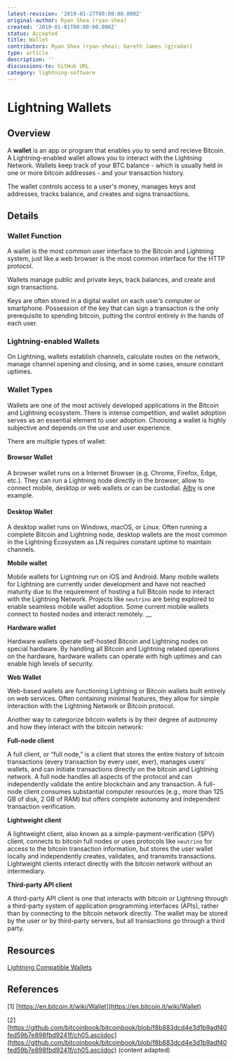 ```yaml
---
latest-revision: '2019-01-27T00:00:00.000Z'
original-author: Ryan Shea (ryan-shea)
created: '2019-01-01T00:00:00.000Z'
status: Accepted
title: Wallet
contributors: Ryan Shea (ryan-shea); Gareth James (gjradar)
type: article
description: ''
discussions-to: GitHub URL
category: lightning-software
---
```


# Lightning Wallets

## Overview

A **wallet** is an app or program that enables you to send and recieve Bitcoin. A Lightning-enabled wallet allows you to interact with the Lightning Network. Wallets keep track of your BTC balance - which is usually held in one or more bitcoin addresses - and your transaction history.

The wallet controls access to a user's money, manages keys and addresses, tracks balance, and creates and signs transactions.

## Details

### Wallet Function

A wallet is the most common user interface to the Bitcoin and Lightning system, just like a web browser is the most common interface for the HTTP protocol.

Wallets manage public and private keys, track balances, and create and sign transactions.

Keys are often stored in a digital wallet on each user’s computer or smartphone. Possession of the key that can sign a transaction is the only prerequisite to spending bitcoin, putting the control entirely in the hands of each user.

### Lightning-enabled Wallets

On Lightning, wallets establish channels, calculate routes on the network, manage channel opening and closing, and in some cases, ensure constant uptimes.

### Wallet Types

Wallets are one of the most actively developed applications in the Bitcoin and Lightning ecosystem. There is intense competition, and wallet adoption serves as an essential element to user adoption. Choosing a wallet is highly subjective and depends on the use and user experience.

There are multiple types of wallet:

#### Browser Wallet

A browser wallet runs on a Internet Browser (e.g. Chrome, Firefox, Edge, etc.). They can run a Lightning node directly in the browser, allow to connect mobile, desktop or web wallets or can be custodial. [Alby](https://getalby.com/) is one example.

#### Desktop Wallet

A desktop wallet runs on Windows, macOS, or Linux. Often running a complete Bitcoin and Lightning node, desktop wallets are the most common in the Lightning Ecosystem as LN requires constant uptime to maintain channels.

**Mobile wallet**

Mobile wallets for Lightning run on iOS and Android. Many mobile wallets for Lightning are currently under development and have not reached maturity due to the requirement of hosting a full Bitcoin node to interact with the Lightning Network. Projects like `neutrino` are being explored to enable seamless mobile wallet adoption. Some current mobile wallets connect to hosted nodes and interact remotely. \_\_

**Hardware wallet**

Hardware wallets operate self-hosted Bitcoin and Lightning nodes on special hardware. By handling all Bitcoin and Lightning related operations on the hardware, hardware wallets can operate with high uptimes and can enable high levels of security.

**Web Wallet**

Web-based wallets are functioning Lightning or Bitcoin wallets built entirely on web services. Often containing minimal features, they allow for simple interaction with the Lightning Network or Bitcoin protocol.

Another way to categorize bitcoin wallets is by their degree of autonomy and how they interact with the bitcoin network:

**Full-node client**

A full client, or “full node,” is a client that stores the entire history of bitcoin transactions \(every transaction by every user, ever\), manages users’ wallets, and can initiate transactions directly on the bitcoin and Lightning network. A full node handles all aspects of the protocol and can independently validate the entire blockchain and any transaction. A full-node client consumes substantial computer resources \(e.g., more than 125 GB of disk, 2 GB of RAM\) but offers complete autonomy and independent transaction verification.

**Lightweight client**

A lightweight client, also known as a simple-payment-verification \(SPV\) client, connects to bitcoin full nodes or uses protocols like `neutrino` for access to the bitcoin transaction information, but stores the user wallet locally and independently creates, validates, and transmits transactions. Lightweight clients interact directly with the bitcoin network without an intermediary.

**Third-party API client**

A third-party API client is one that interacts with bitcoin or Lightning through a third-party system of application programming interfaces \(APIs\), rather than by connecting to the bitcoin network directly. The wallet may be stored by the user or by third-party servers, but all transactions go through a third party.

## Resources

[Lightning Compatible Wallets](https://lightningnetworkstores.com/wallets)

## References

\[1\] [https://en.bitcoin.it/wiki/Wallet](https://en.bitcoin.it/wiki/Wallet)

\[2\] [https://github.com/bitcoinbook/bitcoinbook/blob/f8b883dcd4e3d1b9adf40fed59b7e898fbd9241f/ch05.asciidoc](https://github.com/bitcoinbook/bitcoinbook/blob/f8b883dcd4e3d1b9adf40fed59b7e898fbd9241f/ch05.asciidoc) \(content adapted\)

